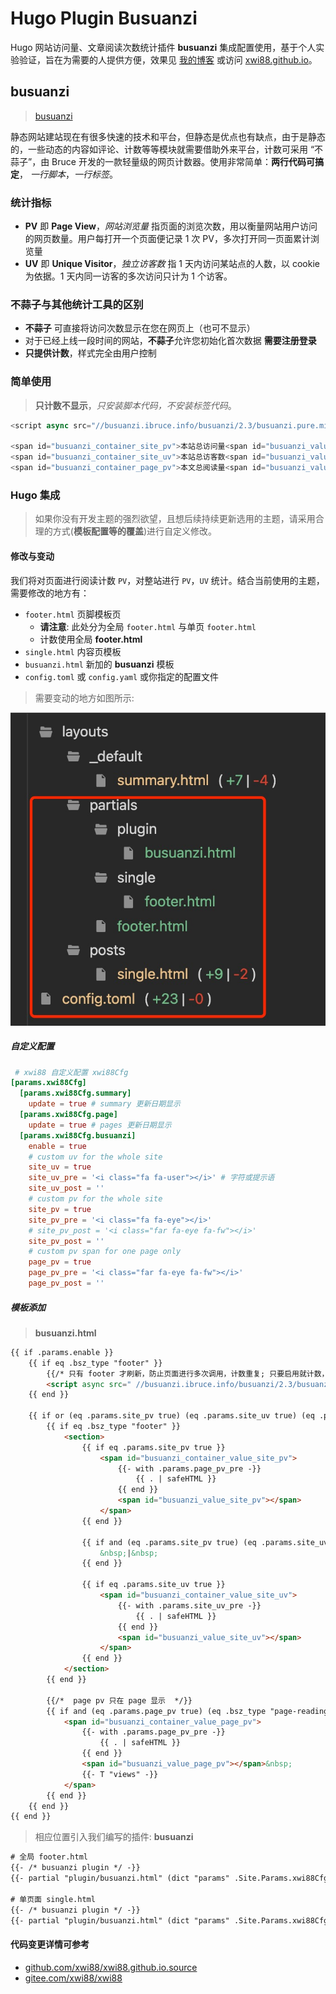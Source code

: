 # Hugo Plugin Busuanzi


Hugo 网站访问量、文章阅读次数统计插件 **busuanzi** 集成配置使用，基于个人实验验证，旨在为需要的人提供方便，效果见 [我的博客](https://blog.xwi88.com) 或访问 [xwi88.github.io](https://xwi88.github.io)。

<!--more-->

## **busuanzi**

>[busuanzi](http://busuanzi.ibruce.info/)

静态网站建站现在有很多快速的技术和平台，但静态是优点也有缺点，由于是静态的，一些动态的内容如评论、计数等等模块就需要借助外来平台，计数可采用 “不蒜子”，由 Bruce 开发的一款轻量级的网页计数器。使用非常简单：**两行代码可搞定**， *一行脚本*，*一行标签*。

### 统计指标

- **PV** 即 **Page View**，*网站浏览量*
    指页面的浏览次数，用以衡量网站用户访问的网页数量。用户每打开一个页面便记录 1 次 PV，多次打开同一页面累计浏览量
- **UV** 即 **Unique Visitor**，*独立访客数*
    指 1 天内访问某站点的人数，以 cookie 为依据。1 天内同一访客的多次访问只计为 1 个访客。

### 不蒜子与其他统计工具的区别

- **不蒜子** 可直接将访问次数显示在您在网页上（也可不显示）
- 对于已经上线一段时间的网站，**不蒜子**允许您初始化首次数据 **需要注册登录**
- **只提供计数**，样式完全由用户控制

### 简单使用

>**只计数不显示**，*只安装脚本代码，不安装标签代码*。

```js
<script async src="//busuanzi.ibruce.info/busuanzi/2.3/busuanzi.pure.mini.js"></script>

<span id="busuanzi_container_site_pv">本站总访问量<span id="busuanzi_value_site_pv"></span>次</span>
<span id="busuanzi_container_site_uv">本站总访客数<span id="busuanzi_value_site_uv"></span>人</span>
<span id="busuanzi_container_page_pv">本文总阅读量<span id="busuanzi_value_page_pv"></span>次</span>
```

### Hugo 集成

>如果你没有开发主题的强烈欲望，且想后续持续更新选用的主题，请采用合理的方式(**模板配置等的覆盖**)进行自定义修改。

#### 修改与变动

我们将对页面进行阅读计数 `PV`，对整站进行 `PV`，`UV` 统计。结合当前使用的主题，需要修改的地方有：

- `footer.html` 页脚模板页
  - **请注意**: 此处分为全局 `footer.html` 与单页 `footer.html`
  - 计数使用全局 **footer.html**
- `single.html` 内容页模板
- `busuanzi.html` 新加的 **busuanzi** 模板
- `config.toml` 或 `config.yaml` 或你指定的配置文件

>需要变动的地方如图所示:

![/images/screen_img/hugo_busuanzi_support.jpeg](/images/screen_img/hugo_busuanzi_support.jpeg "hugo busuanzi support")

##### 自定义配置

```toml
 # xwi88 自定义配置 xwi88Cfg
[params.xwi88Cfg]
  [params.xwi88Cfg.summary]
    update = true # summary 更新日期显示
  [params.xwi88Cfg.page]
    update = true # pages 更新日期显示
  [params.xwi88Cfg.busuanzi]
    enable = true
    # custom uv for the whole site
    site_uv = true
    site_uv_pre = '<i class="fa fa-user"></i>' # 字符或提示语
    site_uv_post = ''
    # custom pv for the whole site
    site_pv = true
    site_pv_pre = '<i class="fa fa-eye"></i>'
    # site_pv_post = '<i class="far fa-eye fa-fw"></i>'
    site_pv_post = ''
    # custom pv span for one page only
    page_pv = true
    page_pv_pre = '<i class="far fa-eye fa-fw"></i>'
    page_pv_post = ''
```

##### 模板添加

> **busuanzi.html**

```html
{{ if .params.enable }}
    {{ if eq .bsz_type "footer" }}
        {{/* 只有 footer 才刷新，防止页面进行多次调用，计数重复; 只要启用就计数，显示与否看具体设置 */}}
        <script async src=" //busuanzi.ibruce.info/busuanzi/2.3/busuanzi.pure.mini.js "></script>
    {{ end }}

    {{ if or (eq .params.site_pv true) (eq .params.site_uv true) (eq .params.page_pv true) }}
        {{ if eq .bsz_type "footer" }}
            <section>
                {{ if eq .params.site_pv true }}
                    <span id="busuanzi_container_value_site_pv">
                        {{- with .params.page_pv_pre -}}
                            {{ . | safeHTML }}
                        {{ end }}
                        <span id="busuanzi_value_site_pv"></span>
                    </span>
                {{ end }}

                {{ if and (eq .params.site_pv true) (eq .params.site_uv true) }}
                    &nbsp;|&nbsp;              
                {{ end }}

                {{ if eq .params.site_uv true }}
                    <span id="busuanzi_container_value_site_uv">
                        {{- with .params.site_uv_pre -}}
                            {{ . | safeHTML }}
                        {{ end }}
                        <span id="busuanzi_value_site_uv"></span>
                    </span>
                {{ end }}
            </section>
        {{ end }}

        {{/*  page pv 只在 page 显示  */}}
        {{ if and (eq .params.page_pv true) (eq .bsz_type "page-reading") }}
            <span id="busuanzi_container_value_page_pv">
                {{- with .params.page_pv_pre -}}
                    {{ . | safeHTML }}
                {{ end }}
                <span id="busuanzi_value_page_pv"></span>&nbsp;
                {{- T "views" -}}
            </span>
        {{ end }}
    {{ end }}
{{ end }}
```

>相应位置引入我们编写的插件: **busuanzi**

```html
# 全局 footer.html
{{- /* busuanzi plugin */ -}}
{{- partial "plugin/busuanzi.html" (dict "params" .Site.Params.xwi88Cfg.busuanzi "bsz_type" "footer") -}}

# 单页面 single.html
{{- /* busuanzi plugin */ -}}
{{- partial "plugin/busuanzi.html" (dict "params" .Site.Params.xwi88Cfg.busuanzi "bsz_type" "page-reading") -}}
```

#### 代码变更详情可参考

- [github.com/xwi88/xwi88.github.io.source](https://github.com/xwi88/xwi88.github.io.source/commit/52ae125ad1b24910c0f3aa61e93a5ab6ef8b2575)
- [gitee.com/xwi88/xwi88](https://gitee.com/xwi88/xwi88/commit/52ae125ad1b24910c0f3aa61e93a5ab6ef8b2575)

